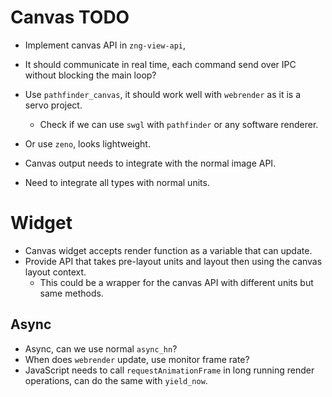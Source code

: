 # Canvas TODO

- Implement canvas API in `zng-view-api`, 
- It should communicate in real time, each command send over IPC without blocking the main loop?

- Use `pathfinder_canvas`, it should work well with `webrender` as it is a servo project.
    - Check if we can use `swgl` with `pathfinder` or any software renderer.
- Or use `zeno`, looks lightweight.

- Canvas output needs to integrate with the normal image API.

- Need to integrate all types with normal units.

# Widget

- Canvas widget accepts render function as a variable that can update.
- Provide API that takes pre-layout units and layout then using the canvas layout context.
    - This could be a wrapper for the canvas API with different units but same methods.

## Async

- Async, can we use normal `async_hn`?
- When does `webrender` update, use monitor frame rate?
- JavaScript needs to call `requestAnimationFrame` in long running render operations, can do the same with `yield_now`.